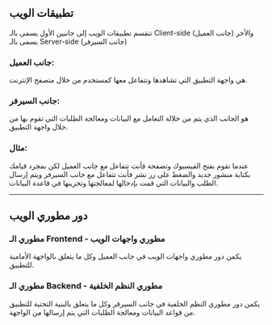 ## تطبيقات الويب

تنقسم تطبيقات الويب إلى جانبين الأول يسمى بالـ Client-side  (جانب العميل) والأخر يسمى بالـ Server-side  (جانب السيرفر)
### جانب العميل:
هي واجهة التطبيق التي تشاهدها وتتفاعل معها كمستخدم من خلال متصفح الإنترنت.
### جانب السيرفر:
هو الجانب الذي يتم من خلالة التعامل مع البيانات ومعالجة الطلبات التي تقوم بها من خلال واجهة التطبيق.

### مثال:
عندما تقوم بفتح الفيسبوك وتصفحة فأنت تتفاعل مع جانب العميل لكن بمجرد قيامك بكتابة منشور جديد والضغط على زر نشر فأنت تتفاعل مع جانب السيرفر ويتم إرسال الطلب والبيانات التي قمت بإدخالها لمعالجتها وتخزينها في قاعدة البيانات.

 ---
## دور مطوري الويب
### مطوري الـ Frontend - مطوري واجهات الويب
يكمن دور مطوري واجهات الويب في جانب العميل وكل ما يتعلق بالواجهة الأمامية للتطبيق.

### مطوري الـ Backend - مطوري النظم الخلفية
يكمن دور مطوري النظم الخلفية في جانب السيرفر  وكل ما يتعلق بالبنية التحتية للتطبيق من قواعد البيانات ومعالجة الطلبات التي يتم إرسالها من الواجهة.

